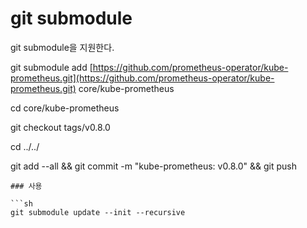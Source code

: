 # git submodule

git submodule을 지원한다. 



git submodule add [https://github.com/prometheus-operator/kube-prometheus.git](https://github.com/prometheus-operator/kube-prometheus.git) core/kube-prometheus

cd core/kube-prometheus

git checkout tags/v0.8.0

cd ../../

git add --all && git commit -m "kube-prometheus: v0.8.0" && git push

```text
### 사용

```sh
git submodule update --init --recursive
```

